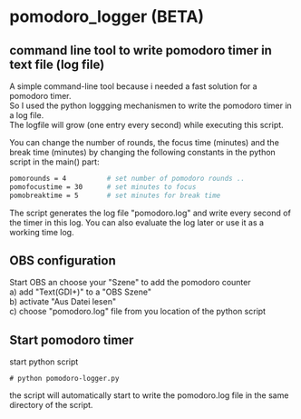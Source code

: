 # pomodoro_logger (BETA)

## command line tool to write pomodoro timer in text file (log file)
A simple command-line tool because i needed a fast solution for a pomodoro timer. <br>
So I used the python loggging mechanismen to write the pomodoro timer in a log file.<br>
The logfile will grow (one entry every second) while executing this script.<br>

You can change the number of rounds, the focus time (minutes) and the break time (minutes) by changing the following constants in the python script in the main() part:

```sh
pomorounds = 4          # set number of pomodoro rounds ..
pomofocustime = 30      # set minutes to focus
pomobreaktime = 5       # set minutes for break time
```

The script generates the log file "pomodoro.log" and write every second of the timer in this log. 
You can also evaluate the log later or use it as a working time log.

## OBS configuration
Start OBS an choose your "Szene" to add the pomodoro counter<br>
a) add "Text(GDI+)" to a "OBS Szene"<br>
b) activate "Aus Datei lesen"<br>
c) choose "pomodoro.log" file from you location of the python script<br>

## Start pomodoro timer
start python script
```
# python pomodoro-logger.py
```

the script will automatically start to write the 
pomodoro.log file in the same directory of the script.
